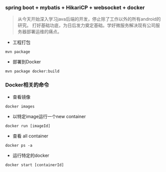 ### spring boot + mybatis + HikariCP + websocket + docker

> 从今天开始深入学习java后端的开发，停止除了工作以外的所有android的研究。
打好基础功底，为日后发力奠定基础。学好微服务解决现有公司服务器部署运维的痛点。

- 工程打包
```shell
mvn package
```
- 部署到Docker
```shell
mvn package docker:build
```

### Docker相关的命令

- 查看镜像
```shell
docker images
```
- 以特定image运行一个new container
```shell
docker run [imageId]
```
- 查看 all container
```shell
docker ps -a
```
- 运行特定的docker
```shell
docker start [containerId]
```